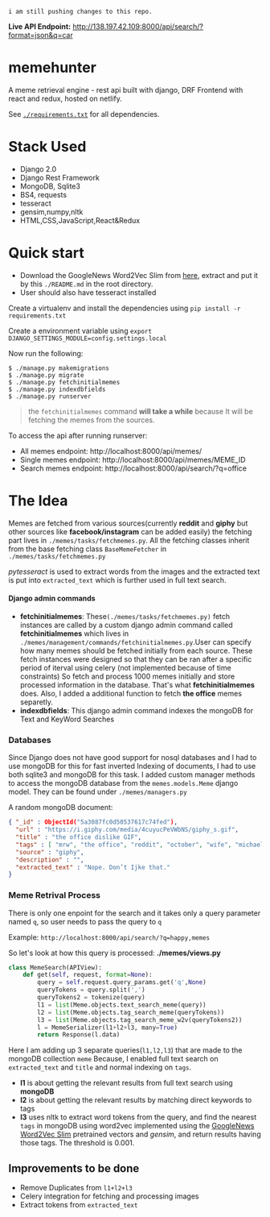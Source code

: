 ```
i am still pushing changes to this repo.
```
**Live API Endpoint:** http://138.197.42.109:8000/api/search/?format=json&q=car
# memehunter
A meme retrieval engine - rest api built with django, DRF
Frontend with react and redux, hosted on netlify.

See [`./requirements.txt`](https://github.com/geekodour/memehunter/blob/master/requirements.txt) for all dependencies.

# Stack Used
 - Django 2.0
 - Django Rest Framework
 - MongoDB, Sqlite3
 - BS4, requests
 - tesseract
 - gensim,numpy,nltk
 - HTML,CSS,JavaScript,React&Redux

# Quick start
- Download the GoogleNews Word2Vec Slim from [here](https://github.com/eyaler/word2vec-slim), extract and put it by this `./README.md` in the root directory.
- User should also have tesseract installed

Create a virtualenv and install the dependencies using `pip install -r requirements.txt`

Create a environment variable using `export DJANGO_SETTINGS_MODULE=config.settings.local`

Now run the following:
```
$ ./manage.py makemigrations
$ ./manage.py migrate
$ ./manage.py fetchinitialmemes
$ ./manage.py indexdbfields
$ ./manage.py runserver
```
> the `fetchinitialmemes` command **will take a while** because It will be fetching the memes from the sources.

To access the api after running runserver:
- All memes endpoint: http://localhost:8000/api/memes/
- Single memes endpoint: http://localhost:8000/api/memes/MEME_ID
- Search memes endpoint: http://localhost:8000/api/search/?q=office

# The Idea
Memes are fetched from various sources(currently **reddit** and **giphy** but other sources like **facebook/instagram** can be added easily)
the fetching part lives in `./memes/tasks/fetchmemes.py`.
All the fetching classes inherit from the base fetching class `BaseMemeFetcher` in `./memes/tasks/fetchmemes.py`

*pytesseract* is used to extract words from the images and the extracted text is put into `extracted_text` which is further used in full text search.

#### Django admin commands
- **fetchinitialmemes**: These`(./memes/tasks/fetchmemes.py)` fetch instances are called by a custom django admin command called **fetchinitialmemes** which lives in `./memes/management/commands/fetchinitialmemes.py`.User can specify how many memes should be fetched initially from each source.  These fetch instances were designed so that they can be ran after a specific period of iterval using celery (not implemented because of time constraints) So fetch and process 1000 memes initially and store processed information in the database. That's what **fetchinitialmemes** does. Also, I added a additional function to fetch **the office** memes separetly.
- **indexdbfields**: This django admin command indexes the mongoDB for Text and KeyWord Searches

### Databases
Since Django does not have good support for nosql databases and I had to use mongoDB for this for fast inverted Indexing of documents,
I had to use both sqlite3 and mongoDB for this task. I added custom manager methods to access the mongoDB database
from the `memes.models.Meme` django model. They can be found under `./memes/managers.py`

A random mongoDB document:
```json
{ "_id" : ObjectId("5a3087fc0d50537617c74fed"),
  "url" : "https://i.giphy.com/media/4cuyucPeVWbNS/giphy_s.gif",
  "title" : "the office dislike GIF",
  "tags" : [ "mrw", "the office", "reddit", "october", "wife", "michael scott", "dislike", "brotherinlaw", "nope dont like that" ],
  "source" : "giphy",
  "description" : "",
  "extracted_text" : "Nope. Don’t Ijke that."
}
```

### Meme Retrival Process
There is only one enpoint for the search and it takes only a query parameter named `q`, so user needs to pass the query to `q`

Example: `http://localhost:8000/api/search/?q=happy,memes`

So let's look at how this query is processed:
**./memes/views.py**
```python
class MemeSearch(APIView):
    def get(self, request, format=None):
        query = self.request.query_params.get('q',None)
        queryTokens = query.split(',')
        queryTokens2 = tokenize(query)
        l1 = list(Meme.objects.text_search_meme(query))
        l2 = list(Meme.objects.tag_search_meme(queryTokens))
        l3 = list(Meme.objects.tag_search_meme_w2v(queryTokens2))
        l = MemeSerializer(l1+l2+l3, many=True)
        return Response(l.data)
```
Here I am adding up 3 separate queries(`l1,l2,l3`) that are made to the mongoDB collection `meme`
Because, I enabled full text search on `extracted_text` and `title` and normal indexing on `tags`.
- **l1** is about getting the relevant results from full text search using **mongoDB**
- **l2** is about getting the relevant results by matching direct keywords to tags
- **l3** uses nltk to extract word tokens from the query, and find the nearest `tags` in mongoDB using word2vec implemented
  using the [GoogleNews Word2Vec Slim](https://github.com/eyaler/word2vec-slim) pretrained vectors and *gensim*,
  and return results having those tags. The threshold is 0.001.

## Improvements to be done
- Remove Duplicates from `l1+l2+l3`
- Celery integration for fetching and processing images
- Extract tokens from `extracted_text`
